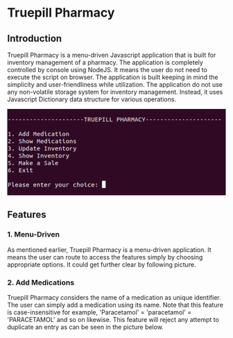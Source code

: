 # Truepill Pharmacy
## Introduction

Truepill Pharmacy is a menu-driven Javascript application that is built for inventory management of a pharmacy. The application is completely controlled by console using NodeJS. It means the user do not need to execute the script on browser. The application is built keeping in mind the simplicity and user-friendliness while utilization. The application do not use any non-volatile storage system for inventory management. Instead, it uses Javascript Dictionary data structure for various operations.

![Main-Menu](https://github.com/ama-yash/Truepill-Pharmacy/blob/main/screenshots/main-menu.png)
## Features

### 1. Menu-Driven

As mentioned earlier, Truepill Pharmacy is a menu-driven application. It means the user can route to access the features simply by choosing appropriate options. It could get further clear by following picture.

### 2. Add Medications

Truepill Pharmacy considers the name of a medication as unique identifier. The user can simply add a medication using its name. Note that this feature is case-insensitive for example, 'Paracetamol' = 'paracetamol' = 'PARACETAMOL' and so on likewise. This feature will reject any attempt to duplicate an entry as can be seen in the picture below.
